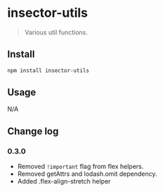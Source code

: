 # insector-utils

> Various util functions.

## Install

```sh
npm install insector-utils
```

## Usage

N/A

## Change log

### 0.3.0
* Removed `!important` flag from flex helpers.
* Removed getAttrs and lodash.omit dependency.
* Added .flex-align-stretch helper
